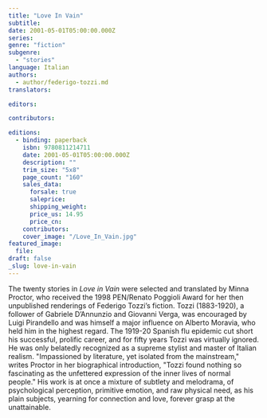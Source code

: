 ```yaml
---
title: "Love In Vain"
subtitle:
date: 2001-05-01T05:00:00.000Z
series:
genre: "fiction"
subgenre:
  - "stories"
language: Italian
authors:
  - author/federigo-tozzi.md
translators:

editors:

contributors:

editions:
  - binding: paperback
    isbn: 9780811214711
    date: 2001-05-01T05:00:00.000Z
    description: ""
    trim_size: "5x8"
    page_count: "160"
    sales_data:
      forsale: true
      saleprice:
      shipping_weight:
      price_us: 14.95
      price_cn:
    contributors:
    cover_image: "/Love_In_Vain.jpg"
featured_image:
  file:
draft: false
_slug: love-in-vain
---
```


The twenty stories in _Love in Vain_ were selected and translated by Minna Proctor, who received the 1998 PEN/Renato Poggioli Award for her then unpublished renderings of Federigo Tozzi’s fiction. Tozzi (1883-1920), a follower of Gabriele D’Annunzio and Giovanni Verga, was encouraged by Luigi Pirandello and was himself a major influence on Alberto Moravia, who held him in the highest regard. The 1919-20 Spanish flu epidemic cut short his successful, prolific career, and for fifty years Tozzi was virtually ignored. He was only belatedly recognized as a supreme stylist and master of Italian realism. "Impassioned by literature, yet isolated from the mainstream," writes Proctor in her biographical introduction, "Tozzi found nothing so fascinating as the unfettered expression of the inner lives of normal people." His work is at once a mixture of subtlety and melodrama, of psychological perception, primitive emotion, and raw physical need, as his plain subjects, yearning for connection and love, forever grasp at the unattainable.

